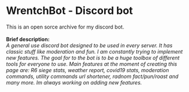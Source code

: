 # WrentchBot - Discord bot
This is an open sorce archive for my discord bot. <br> <br>
<b>Brief description:</b>
  <br>
  <i>A general use discord bot designed to be used in every server. It has classic stuff like moderation and fun. I am constantly trying to implement new features. The goal for to   the bot is to be a huge toolbox of different tools for everyone to use. Main features at the moment of creating this page are: R6 siege stats, weather report, covid19 stats,      moderation commands, utility commands url shortener, radnom fact/pun/roast and many more. Im always working on adding new features.</i>
  
